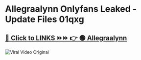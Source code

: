 
 # Allegraalynn Onlyfans Leaked - Update Files 01qxg

## <h2><a href="https://clipsfans.com/Allegraalynn&ref=git">🔗 Click to LINKS ⏩⏩ 👉 🟢 Allegraalynn </a></h2>

<a href="https://clipsfans.com/Allegraalynn&ref=git" rel="nofollow" data-target="animated-image.originalLink"><img src="https://i.ibb.co.com/xMMVF88/686577567.gif" alt="Viral Video Original" style="max-width: 100%; display: inline-block;" data-target="animated-image.originalImage"></a>

